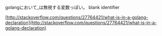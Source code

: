 

golangにおいて_は無視する変数っぽい。
blank identifier

[http://stackoverflow.com/questions/27764421/what-is-in-a-golang-declaration](http://stackoverflow.com/questions/27764421/what-is-in-a-golang-declaration)
